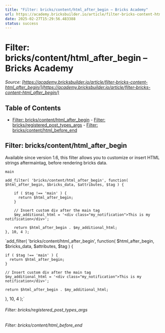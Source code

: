 ```yaml
---
title: "Filter: bricks/content/html_after_begin – Bricks Academy"
url: https://academy.bricksbuilder.io/article/filter-bricks-content-html_after_begin/
date: 2025-02-27T15:29:56.483388
status: success
---
```


# Filter: bricks/content/html_after_begin – Bricks Academy

*Source: [https://academy.bricksbuilder.io/article/filter-bricks-content-html_after_begin/](https://academy.bricksbuilder.io/article/filter-bricks-content-html_after_begin/)*

## Table of Contents

- [Filter: bricks/content/html_after_begin](#filter-brickscontenthtmlafterbegin)
        - [Filter: bricks/registered_post_types_args](#filter-bricksregisteredposttypesargs)
        - [Filter: bricks/content/html_before_end](#filter-brickscontenthtmlbeforeend)

## Filter: bricks/content/html_after_begin

Available since version 1.6, this filter allows you to customize or insert HTML strings aftermaintag, before rendering bricks data.

`main`

```
add_filter( 'bricks/content/html_after_begin', function( $html_after_begin, $bricks_data, $attributes, $tag ) {

    if ( $tag !== 'main' ) {
      return $html_after_begin;
    }
    
    // Insert custom div after the main tag
    $my_additional_html = '<div class="my_notification">This is my notification</div>';

    return $html_after_begin . $my_additional_html;
}, 10, 4 );
```

`add_filter( 'bricks/content/html_after_begin', function( $html_after_begin, $bricks_data, $attributes, $tag ) {

    if ( $tag !== 'main' ) {
      return $html_after_begin;
    }
    
    // Insert custom div after the main tag
    $my_additional_html = '<div class="my_notification">This is my notification</div>';

    return $html_after_begin . $my_additional_html;
}, 10, 4 );`

###### Filter: bricks/registered_post_types_args

###### Filter: bricks/content/html_before_end


